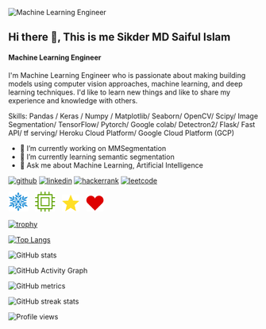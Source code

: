 ![Machine Learning Engineer](https://media-exp1.licdn.com/dms/image/C5616AQF6cOyYzKHLvQ/profile-displaybackgroundimage-shrink_350_1400/0/1605611051448?e=1668038400&v=beta&t=uhkWJyCt5vXYVhIxcueaQBTE15qDVQYf-O74uRB-yzw)
## Hi there 👋, This is me Sikder MD Saiful Islam
#### Machine Learning Engineer


I'm Machine Learning Engineer who is passionate about making building models using computer vision approaches, machine learning, and deep learning techniques. I'd like to learn new things and like to share my experience and knowledge with others.

Skills: Pandas / Keras / Numpy / Matplotlib/ Seaborn/ OpenCV/ Scipy/ Image Segmentation/ TensorFlow/ Pytorch/ Google colab/ Detectron2/ Flask/ Fast API/ tf serving/ Heroku Cloud Platform/ Google Cloud Platform (GCP)

- 🔭 I’m currently working on MMSegmentation 
- 🌱 I’m currently learning semantic segmentation 
- 💬 Ask me about Machine Learning, Artificial Intelligence 


[<img src='https://cdn.jsdelivr.net/npm/simple-icons@3.0.1/icons/github.svg' alt='github' height='40'>](https://github.com/rintu46)  [<img src='https://cdn.jsdelivr.net/npm/simple-icons@3.0.1/icons/linkedin.svg' alt='linkedin' height='40'>]([https://www.linkedin.com/in/https://www.linkedin.com/in/sikder-md-saiful-islam-972b22152/](https://bd.linkedin.com/in/sikder-md-saiful-islam-972b22152))  [<img src='https://cdn.jsdelivr.net/npm/simple-icons@3.0.1/icons/hackerrank.svg' alt='hackerrank' height='40'>](https://www.hackerrank.com/BUBTblackOps)  [<img src='https://cdn.jsdelivr.net/npm/simple-icons@3.0.1/icons/leetcode.svg' alt='leetcode' height='40'>](https://leetcode.com/user2793lJ/)  

<a href='https://archiveprogram.github.com/'><img src='https://raw.githubusercontent.com/acervenky/animated-github-badges/master/assets/acbadge.gif' width='40' height='40'></a> <a href='https://docs.github.com/en/developers'><img src='https://raw.githubusercontent.com/acervenky/animated-github-badges/master/assets/devbadge.gif' width='40' height='40'></a> <a href='https://stars.github.com/'><img src='https://raw.githubusercontent.com/acervenky/animated-github-badges/master/assets/starbadge.gif' width='35' height='35'></a> <a href='https://docs.github.com/en/github/supporting-the-open-source-community-with-github-sponsors'><img src='https://raw.githubusercontent.com/acervenky/animated-github-badges/master/assets/sponsorbadge.gif' width='35' height='35'></a> 

[![trophy](https://github-profile-trophy.vercel.app/?username=rintu46)](https://github.com/ryo-ma/github-profile-trophy)

[![Top Langs](https://github-readme-stats.vercel.app/api/top-langs/?username=rintu46)](https://github.com/anuraghazra/github-readme-stats)

![GitHub stats](https://github-readme-stats.vercel.app/api?username=rintu46&show_icons=true&count_private=true)  

![GitHub Activity Graph](https://activity-graph.herokuapp.com/graph?username=rintu46)  

![GitHub metrics](https://metrics.lecoq.io/rintu46)  

![GitHub streak stats](https://github-readme-streak-stats.herokuapp.com/?user=rintu46)  

![Profile views](https://gpvc.arturio.dev/rintu46)  
